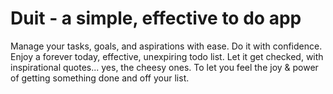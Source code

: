 # Duit - a simple, effective to do app

Manage your tasks, goals, and aspirations with ease. Do it with confidence. Enjoy a forever today, effective, unexpiring todo list. Let it get checked, with inspirational quotes... yes, the cheesy ones. To let you feel the joy & power of getting something done and off your list.